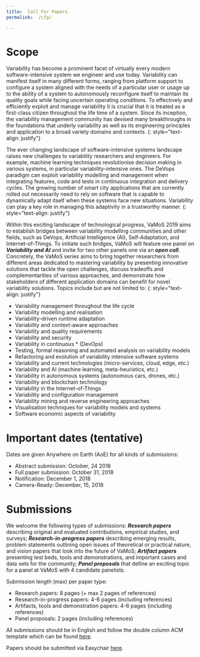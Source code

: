 ```yaml
---
title:  Call For Papers
permalink:  /cfp/

---
```


# Scope

Variability has become a prominent facet of virtually every modern software-intensive system we engineer and use today. Variability can manifest itself in many different forms, ranging from platform support to configure a system aligned with the needs of a particular user or usage up to the ability of a system to autonomously reconfigure itself to maintain its quality goals while facing uncertain operating conditions. To effectively and efficiently exploit and manage variability it is crucial that it is treated as a first-class citizen throughout the life time of a system. Since its inception, the variability management community has devised many breakthroughs in the foundations that underly variability as well as its engineering principles and application to a broad variety domains and contexts. 
{: style="text-align: justify"}


The ever changing landscape of software-intensive systems landscape raises new challenges to variability researchers and engineers. For example, machine learning techniques revolutionise decision making in various systems, in particular variability-intensive ones. The DeVops paradigm can exploit variability modelling and management when integrating features, code and tests in continuous integration and delivery cycles. The growing number of smart city applications that are currently rolled out necessarily need to rely on software that is capable to dynamically adapt itself when these systems face new situations. Variability can play a key role in managing this adaptivity in a trustworthy manner. 
{: style="text-align: justify"}


Within this exciting landscape of technological progress, VaMoS 2019 aims to establish bridges between variability modelling communities and other fields, such as DeVops, Artificial Intelligence (AI), Self-Adaptation, and Internet-of-Things. To initiate such bridges, VaMoS will feature one panel on ***Variability and AI*** and invite for two other panels one via an ***open call***. Concretely, the VaMoS series aims to bring together researchers from different areas dedicated to mastering variability by presenting innovative solutions that tackle the open challenges, discuss tradeoffs and complementarities of various approaches, and demonstrate how stakeholders of different application domains can benefit for novel variability solutions. Topics include but are not limited to:
{: style="text-align: justify"}


* Variability management throughout the life cycle 
* Variability modelling and realisation 
* Variability-driven runtime adaptation
* Variability and context-aware approaches
* Variability and quality requirements 
* Variability and security
* Variability in continuous * (DevOps)
* Testing, formal reasoning and automated analysis on variability models 
* Refactoring and evolution of variability intensive software systems 
* Variability and current technologies (micro-services, cloud, edge, etc.)
* Variability and AI (machine learning, meta-heuristics, etc.) 
* Variability in autonomous systems (autonomous cars, drones, etc.)
* Variability and blockchain technology
* Variability in the Internet-of-Things
* Variability and configuration management
* Variability mining and reverse engineering approaches
* Visualisation techniques for variability models and systems 
* Software economic aspects of variability


# Important dates (tentative)

Dates are given Anywhere on Earth (AoE) for all kinds of submissions:

* Abstract submission:  October, 24 2018
* Full paper submission:  October 31, 2018 
* Notification:  December 1, 2018
* Camera-Ready:  December, 15, 2018  

# Submissions

We welcome the following types of submissions: ***Research papers*** describing  original and evaluated contributions, empirical studies, and surveys; ***Research-in-progress papers*** describing emerging results, problem statements outlining open issues of theoretical or practical nature, and vision papers that look into the future of VaMoS; ***Artifact papers*** presenting test beds, tools and demonstrations, and important cases and data sets for the community; ***Panel proposals*** that define an exciting topic for a panel at VaMoS with 4 candidate panelists.

Submission length (max) per paper type:

* Research papers:  8 pages (+ max 2 pages of references)
* Research-in-progress papers: 4-6 pages (including references)
* Artifacts, tools and demonstration papers: 4-6 pages (including references)
* Panel proposals: 2 pages (including references)

All submissions should be in English and follow the double column ACM template which can be found [here](https://www.acm.org/publications/proceedings-template).

Papers should be submitted via Easychair [here](https://easychair.org/conferences/?conf=vamos2019). 

 
